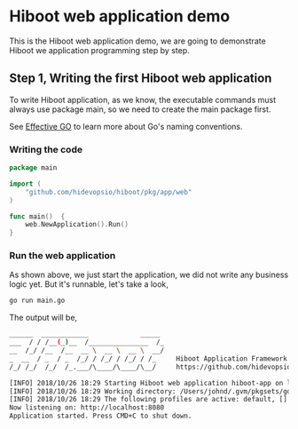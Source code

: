 # Hiboot web application demo

This is the Hiboot web application demo, we are going to demonstrate Hiboot we application programming step by step.

## Step 1, Writing the first Hiboot web application

To write Hiboot application, as we know, the executable commands must always use package main, so we need to create the main package first.

See [Effective GO](https://golang.org/doc/effective_go.html#names) to learn more about Go's naming conventions.

### Writing the code

```go
package main

import (
	"github.com/hidevopsio/hiboot/pkg/app/web"
)

func main()  {
	web.NewApplication().Run()
}
```

### Run the web application

As shown above, we just start the application, we did not write any business logic yet. But it's runnable, let's take a look,

```bash
go run main.go
```

The output will be,

```bash
______  ____________             _____
___  / / /__(_)__  /_______________  /_
__  /_/ /__  /__  __ \  __ \  __ \  __/
_  __  / _  / _  /_/ / /_/ / /_/ / /_     Hiboot Application Framework
/_/ /_/  /_/  /_.___/\____/\____/\__/     https://github.com/hidevopsio/hiboot

[INFO] 2018/10/26 18:29 Starting Hiboot web application hiboot-app on localhost with PID 15988
[INFO] 2018/10/26 18:29 Working directory: /Users/johnd/.gvm/pkgsets/go1.10/hidevops/src/github.com/hidevopsio/hiboot-web-app-demo
[INFO] 2018/10/26 18:29 The following profiles are active: default, []
Now listening on: http://localhost:8080
Application started. Press CMD+C to shut down.

```
